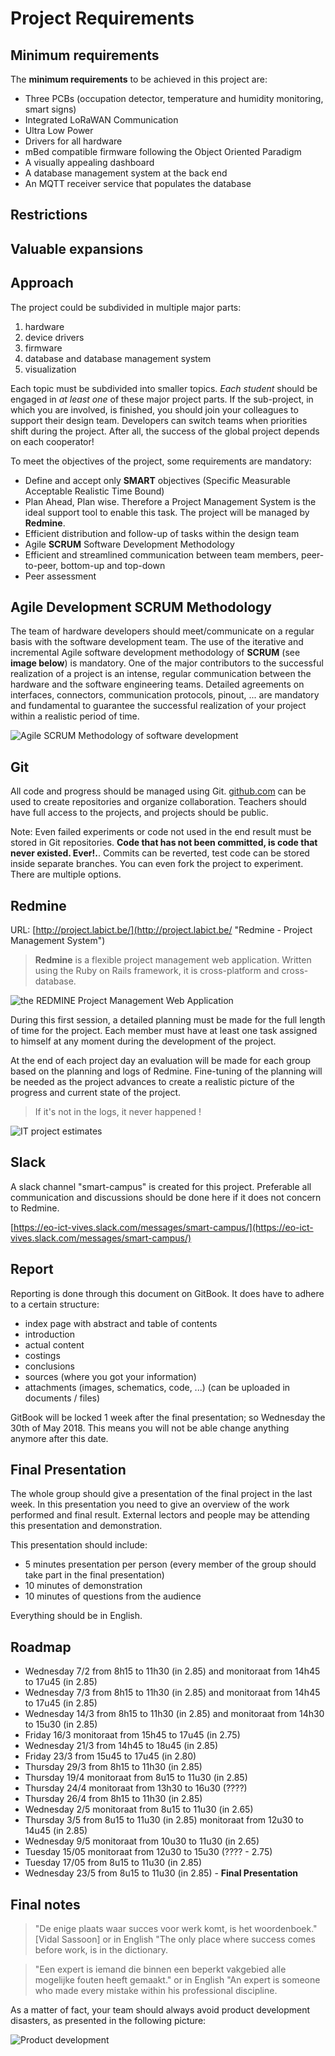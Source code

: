 # Project Requirements

## Minimum requirements

The **minimum requirements** to be achieved in this project are:

* Three PCBs (occupation detector, temperature and humidity monitoring, smart signs)
 * Integrated LoRaWAN Communication
 * Ultra Low Power
* Drivers for all hardware
* mBed compatible firmware following the Object Oriented Paradigm
* A visually appealing dashboard
* A database management system at the back end
* An MQTT receiver service that populates the database

## Restrictions

<!-- * Battery must last for minimum 6 hours. Battery must stay in place when recharging through a USB connector.
* Use object oriented programming languages for both the firmware as software.
* Communication between the cases and the server must use the LoRaWAN communication protocol. -->

## Valuable expansions

<!-- * Updates, data or state can be send from the server to the cases.
* Multiple types of games, ranging from time, distance and difficulty can be created and played.
* Generate random games based on a set of restrictions
* Use your imagination and creativity. **Suggestions are welcome and will be appreciated**. -->

## Approach

The project could be subdivided in multiple major parts:

1. hardware
2. device drivers
3. firmware
4. database and database management system
5. visualization

Each topic must be subdivided into smaller topics. _Each student_ should be engaged in _at least one_ of these major project parts. If the sub-project, in which you are involved, is finished, you should join your colleagues to support their design team. Developers can switch teams when priorities shift during the project. After all, the success of the global project depends on each cooperator!

To meet the objectives of the project, some requirements are mandatory:

* Define and accept only **SMART** objectives \(Specific Measurable Acceptable Realistic Time Bound\)
* Plan Ahead, Plan wise. Therefore a Project Management System is the ideal support tool to enable this task. The project will be managed by **Redmine**.
* Efficient distribution and follow-up of tasks within the design team
* Agile **SCRUM** Software Development Methodology
* Efficient and streamlined communication between team members, peer-to-peer, bottom-up and top-down
* Peer assessment

## Agile Development SCRUM Methodology

The team of hardware developers should meet/communicate on a regular basis with the software development team. The use of the iterative and incremental Agile software development methodology of **SCRUM** \(see **image below**\) is mandatory. One of the major contributors to the successful realization of a project is an intense, regular communication between the hardware and the software engineering teams. Detailed agreements on interfaces, connectors, communication protocols, pinout, ... are mandatory and fundamental to guarantee the successful realization of your project within a realistic period of time.

![Agile SCRUM Methodology of software development](img/SCRUM.jpg)

## Git

All code and progress should be managed using Git. [github.com](https://github.com) can be used to create repositories and organize collaboration. Teachers should have full access to the projects, and projects should be public.

Note: Even failed experiments or code not used in the end result must be stored in Git repositories. **Code that has not been committed, is code that never existed. Ever!.**. Commits can be reverted, test code can be stored inside separate branches. You can even fork the project to experiment. There are multiple options.

## Redmine

URL: [http://project.labict.be/](http://project.labict.be/ "Redmine - Project Management System")

> **Redmine** is a flexible project management web application. Written using the Ruby on Rails framework, it is cross-platform and cross-database.

![the REDMINE Project Management Web Application](img/redmine2.jpg)

During this first session, a detailed planning must be made for the full length of time for the project. Each member must have at least one task assigned to himself at any moment during the development of the project.

At the end of each project day an evaluation will be made for each group based on the planning and logs of Redmine. Fine-tuning of the planning will be needed as the project advances to create a realistic picture of the progress and current state of the project.

> If it's not in the logs, it never happened !

![IT project estimates](img/it-project-estimates.jpg)

## Slack

A slack channel "smart-campus" is created for this project. Preferable all communication and discussions should be done here if it does not concern to Redmine.

[https://eo-ict-vives.slack.com/messages/smart-campus/](https://eo-ict-vives.slack.com/messages/smart-campus/)

## Report

Reporting is done through this document on GitBook. It does have to adhere to a certain structure:

* index page with abstract and table of contents
* introduction
* actual content
* costings
* conclusions
* sources \(where you got your information\)
* attachments \(images, schematics, code, ...\) \(can be uploaded in documents / files\)

GitBook will be locked 1 week after the final presentation; so Wednesday the 30th of May 2018. This means you will not be able change anything anymore after this date.

## Final Presentation

The whole group should give a presentation of the final project in the last week. In this presentation you need to give an overview of the work performed and final result. External lectors and people may be attending this presentation and demonstration.

This presentation should include:

* 5 minutes presentation per person (every member of the group should take part in the final presentation)
* 10 minutes of demonstration
* 10 minutes of questions from the audience

Everything should be in English.

## Roadmap

* Wednesday 7/2 from 8h15 to 11h30 (in 2.85) and monitoraat from 14h45 to 17u45 (in 2.85)
* Wednesday 7/3 from 8h15 to 11h30 (in 2.85) and monitoraat from 14h45 to 17u45 (in 2.85)
* Wednesday 14/3 from 8h15 to 11h30 (in 2.85) and monitoraat from 14h30 to 15u30 (in 2.85)
* Friday 16/3 monitoraat from 15h45 to 17u45 (in 2.75)
* Wednesday 21/3 from 14h45 to 18u45 (in 2.85)
* Friday 23/3 from 15u45 to 17u45 (in 2.80)
* Thursday 29/3 from 8h15 to 11h30 (in 2.85)
* Thursday 19/4 monitoraat from 8u15 to 11u30 (in 2.85)
* Thursday 24/4 monitoraat from 13h30 to 16u30 (????)
* Thursday 26/4 from 8h15 to 11h30 (in 2.85)
* Wednesday 2/5 monitoraat from 8u15 to 11u30 (in 2.65)
* Thursday 3/5 from 8u15 to 11u30 (in 2.85) monitoraat from 12u30 to 14u45 (in 2.85)
* Wednesday 9/5 monitoraat from 10u30 to 11u30 (in 2.65)
* Tuesday 15/05 monitoraat from 12u30 to 15u30 (???? - 2.75)
* Tuesday 17/05 from 8u15 to 11u30 (in 2.85)
* Wednesday 23/5 from 8u15 to 11u30 (in 2.85) - **Final Presentation**

## Final notes

> "De enige plaats waar succes voor werk komt, is het woordenboek." \[Vidal Sassoon\] or in English "The only place where success comes before work, is in the dictionary.

<!-- How to split these lines? -->

> "Een expert is iemand die binnen een beperkt vakgebied alle mogelijke fouten heeft gemaakt."
> or in English "An expert is someone who made every mistake within his professional discipline.

As a matter of fact, your team should always avoid product development disasters, as presented in the following picture:

![Product development](img/IT.png)
